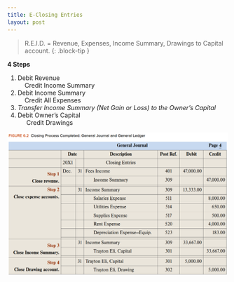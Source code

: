 ```yaml
---
title: E-Closing Entries
layout: post
---
```


> R.E.I.D. = Revenue, Expenses, Income Summary, Drawings to Capital account.
{: .block-tip }


**4 Steps**    

1. Debit Revenue<br>&nbsp;&nbsp;&nbsp;&nbsp;Credit Income Summary  
2. Debit Income Summary<br>&nbsp;&nbsp;&nbsp;&nbsp;Credit All Expenses  
3. *Transfer Income Summary (Net Gain or Loss) to the Owner’s Capital*  
4. Debit Owner’s Capital<br>&nbsp;&nbsp;&nbsp;&nbsp; Credit Drawings  

![](/assets/mc-graw-accounting-course/images/closing.fig.6.2.all.4.steps.png)
